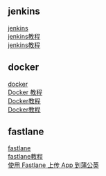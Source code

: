 ## jenkins
[ jenkins ]( https://www.jenkins.io/ )    <br/>
[ jenkins教程 ]( https://blog.csdn.net/zhishidi/article/details/118082509 )    <br/>
[ jenkins教程 ]( https://www.jianshu.com/p/5f671aca2b5a )    <br/>

## docker
[ docker ]( https://github.com/jenkinsci/docker )    <br/>
[ Docker 教程 ]( https://www.runoob.com/docker/docker-tutorial.html )    <br/>
[ Docker教程 ]( https://www.php.cn/course/list/34.html )    <br/>
[ Docker教程 ]( https://mp.weixin.qq.com/s/oEygasL-5owZ5b8mV6uMTw )    <br/>


## fastlane
[ fastlane ]( https://github.com/fastlane/fastlane )    <br/>
[ fastlane教程 ]( https://www.jianshu.com/p/937f0856eb66 )    <br/>
[ 使用 Fastlane 上传 App 到蒲公英 ]( https://www.pgyer.com/doc/view/fastlane )    <br/>


